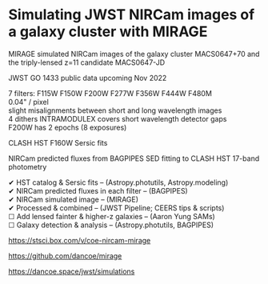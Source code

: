 # Simulating JWST NIRCam images of a galaxy cluster with MIRAGE

MIRAGE simulated NIRCam images of the galaxy cluster MACS0647+70 and the triply-lensed z=11 candidate MACS0647-JD

JWST GO 1433 public data upcoming Nov 2022

7 filters: F115W F150W F200W F277W F356W F444W F480M  
0.04" / pixel  
slight misalignments between short and long wavelength images  
4 dithers INTRAMODULEX covers short wavelength detector gaps  
F200W has 2 epochs (8 exposures)  

CLASH HST F160W Sersic fits

NIRCam predicted fluxes from BAGPIPES SED fitting to CLASH HST 17-band photometry  

✔ HST catalog & Sersic fits – (Astropy.photutils, Astropy.modeling)  
✔ NIRCam predicted fluxes in each filter – (BAGPIPES)  
✔ NIRCam simulated image – (MIRAGE)  
✔ Processed & combined – (JWST Pipeline; CEERS tips & scripts)  
☐ Add lensed fainter & higher-z galaxies – (Aaron Yung SAMs)  
☐ Galaxy detection & analysis – (Astropy.photutils, BAGPIPES)  

https://stsci.box.com/v/coe-nircam-mirage

https://github.com/dancoe/mirage

https://dancoe.space/jwst/simulations
